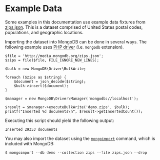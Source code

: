 # Example Data

Some examples in this documentation use example data fixtures from
[zips.json](http://media.mongodb.org/zips.json). This is a dataset comprised of
United States postal codes, populations, and geographic locations.

Importing the dataset into MongoDB can be done in several ways. The following
example uses [PHP driver](http://php.net/mongodb) (i.e. `mongodb` extension).

```
$file = 'http://media.mongodb.org/zips.json';
$zips = file($file, FILE_IGNORE_NEW_LINES);

$bulk = new MongoDB\Driver\BulkWrite;

foreach ($zips as $string) {
    $document = json_decode($string);
    $bulk->insert($document);
}

$manager = new MongoDB\Driver\Manager('mongodb://localhost');

$result = $manager->executeBulkWrite('demo.zips', $bulk);
printf("Inserted %d documents\n", $result->getInsertedCount());
```

Executing this script should yield the following output:

```
Inserted 29353 documents
```

You may also import the dataset using the
[`mongoimport`](http://docs.mongodb.org/manual/reference/program/mongoimport/)
command, which is included with MongoDB:

```
$ mongoimport --db demo --collection zips --file zips.json --drop
```
